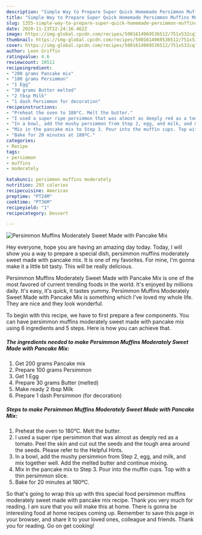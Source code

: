 ```yaml
---
description: "Simple Way to Prepare Super Quick Homemade Persimmon Muffins Moderately Sweet Made with Pancake Mix"
title: "Simple Way to Prepare Super Quick Homemade Persimmon Muffins Moderately Sweet Made with Pancake Mix"
slug: 1355-simple-way-to-prepare-super-quick-homemade-persimmon-muffins-moderately-sweet-made-with-pancake-mix
date: 2020-11-23T22:24:16.462Z
image: https://img-global.cpcdn.com/recipes/5001614969536512/751x532cq70/persimmon-muffins-moderately-sweet-made-with-pancake-mix-recipe-main-photo.jpg
thumbnail: https://img-global.cpcdn.com/recipes/5001614969536512/751x532cq70/persimmon-muffins-moderately-sweet-made-with-pancake-mix-recipe-main-photo.jpg
cover: https://img-global.cpcdn.com/recipes/5001614969536512/751x532cq70/persimmon-muffins-moderately-sweet-made-with-pancake-mix-recipe-main-photo.jpg
author: Leon Griffin
ratingvalue: 4.6
reviewcount: 10511
recipeingredient:
- "200 grams Pancake mix"
- "100 grams Persimmon"
- "1 Egg"
- "30 grams Butter melted"
- "2 tbsp Milk"
- "1 dash Persimmon for decoration"
recipeinstructions:
- "Preheat the oven to 180°C. Melt the butter."
- "I used a super ripe persimmon that was almost as deeply red as a tomato. Peel the skin and cut out the seeds and the tough area around the seeds. Please refer to the Helpful Hints."
- "In a bowl, add the mushy persimmon from Step 2, egg, and milk, and mix together well. Add the melted butter and continue mixing."
- "Mix in the pancake mix to Step 3. Pour into the muffin cups. Top with a thin persimmon slice."
- "Bake for 20 minutes at 180ºC."
categories:
- Recipe
tags:
- persimmon
- muffins
- moderately

katakunci: persimmon muffins moderately 
nutrition: 293 calories
recipecuisine: American
preptime: "PT24M"
cooktime: "PT36M"
recipeyield: "1"
recipecategory: Dessert

---
```



![Persimmon Muffins Moderately Sweet Made with Pancake Mix](https://img-global.cpcdn.com/recipes/5001614969536512/751x532cq70/persimmon-muffins-moderately-sweet-made-with-pancake-mix-recipe-main-photo.jpg)

Hey everyone, hope you are having an amazing day today. Today, I will show you a way to prepare a special dish, persimmon muffins moderately sweet made with pancake mix. It is one of my favorites. For mine, I'm gonna make it a little bit tasty. This will be really delicious.

Persimmon Muffins Moderately Sweet Made with Pancake Mix is one of the most favored of current trending foods in the world. It's enjoyed by millions daily. It's easy, it's quick, it tastes yummy. Persimmon Muffins Moderately Sweet Made with Pancake Mix is something which I've loved my whole life. They are nice and they look wonderful.




To begin with this recipe, we have to first prepare a few components. You can have persimmon muffins moderately sweet made with pancake mix using 6 ingredients and 5 steps. Here is how you can achieve that.

<!--inarticleads1-->

##### The ingredients needed to make Persimmon Muffins Moderately Sweet Made with Pancake Mix:

1. Get 200 grams Pancake mix
1. Prepare 100 grams Persimmon
1. Get 1 Egg
1. Prepare 30 grams Butter (melted)
1. Make ready 2 tbsp Milk
1. Prepare 1 dash Persimmon (for decoration)




<!--inarticleads2-->

##### Steps to make Persimmon Muffins Moderately Sweet Made with Pancake Mix:

1. Preheat the oven to 180°C. Melt the butter.
1. I used a super ripe persimmon that was almost as deeply red as a tomato. Peel the skin and cut out the seeds and the tough area around the seeds. Please refer to the Helpful Hints.
1. In a bowl, add the mushy persimmon from Step 2, egg, and milk, and mix together well. Add the melted butter and continue mixing.
1. Mix in the pancake mix to Step 3. Pour into the muffin cups. Top with a thin persimmon slice.
1. Bake for 20 minutes at 180ºC.




So that's going to wrap this up with this special food persimmon muffins moderately sweet made with pancake mix recipe. Thank you very much for reading. I am sure that you will make this at home. There is gonna be interesting food at home recipes coming up. Remember to save this page in your browser, and share it to your loved ones, colleague and friends. Thank you for reading. Go on get cooking!
